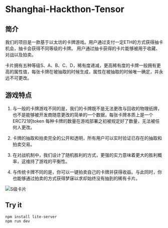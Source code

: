 # Shanghai-Hackthon-Tensor

## 简介
我们的项目是一款基于以太坊的卡牌游戏。用户通过支付一定ETH的方式获得抽卡机会，抽卡会获得不同等级的卡牌。
用户通过抽卡获得的卡片能够被用于收藏、对战以及拍卖。

卡片拥有五种等级S、A、B、C、D，稀有度递减，更高稀有度的卡牌一般拥有更高的属性值，每张卡牌在被抽取的时候生成，属性在被抽取的时候唯一确定，并永远不可更改。


## 游戏特点

1. 与一般的卡牌游戏不同的是，我们的卡牌既不是无法更改与回收的物理纸牌，也不是能够被开发商随意更改的简单的一个数据，每张卡牌本质上是一个ERC721的token
每种卡牌的数量在游戏部署之初被规定好了数量，无法被任何人更改。

2. 卡牌的抽取和拍卖完全的公开和透明，所有用户可以实时验证已存在的抽取和拍卖交易。

3. 在对战机制中，我们设计了随机胜利的方式，更强的实力意味着更大的胜利概率，这维持了游戏的平衡性。

4. 与传统卡牌不同的是，你可以一键拍卖自己的卡牌并获得收益。与此同时，你也能够通过拍卖的方式获得梦寐以求却始终没有抽到的稀有卡片。

![S级卡片](https://github.com/COAOX/hackathon-bitrun/blob/master/Tensor/img/readme.JPG "区块链")

## Try it

```
npm install lite-server
npm run dev
```

